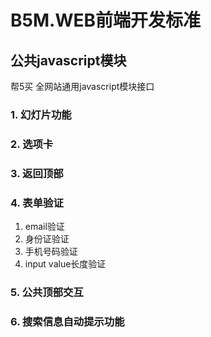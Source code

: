 B5M.WEB前端开发标准
===


## 公共javascript模块

帮5买 全网站通用javascript模块接口


### 1. 幻灯片功能


### 2. 选项卡


### 3. 返回顶部


### 4. 表单验证

1. email验证
2. 身份证验证
3. 手机号码验证
4. input value长度验证


### 5. 公共顶部交互


### 6. 搜索信息自动提示功能

